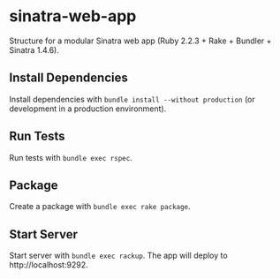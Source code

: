 sinatra-web-app
===============

Structure for a modular Sinatra web app (Ruby 2.2.3 + Rake + Bundler + Sinatra 1.4.6).

## Install Dependencies

Install dependencies with `bundle install --without production` (or development in a production environment).

## Run Tests

Run tests with `bundle exec rspec`.

## Package

Create a package with `bundle exec rake package`.

## Start Server

Start server with `bundle exec rackup`. The app will deploy to http://localhost:9292.
